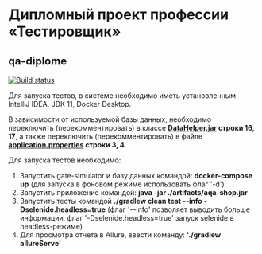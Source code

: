# Дипломный проект профессии «Тестировщик»
## qa-diplome

[![Build status](https://ci.appveyor.com/api/projects/status/927lxpr4slyny2r6?svg=true)](https://ci.appveyor.com/project/Kingwood15/qa-diplome)


Для запуска тестов, в системе необходимо иметь установленным IntelliJ IDEA, JDK 11, Docker Desktop.

В зависимости от используемой базы данных, необходимо переключить (перекомментировать) в классе **[DataHelper.jar](https://github.com/Kingwood15/qa-diplome/blob/master/src/test/java/ru/netology/data/DataHelper.java) строки 16, 17**, а также переключить (перекомментировать) в файле **[application.properties](https://github.com/Kingwood15/qa-diplome/blob/master/application.properties) строки 3, 4**.

Для запуска тестов необходимо:
1. Запустить gate-simulator и базу данных командой: **docker-compose up** (для запуска в фоновом режиме использовать флаг '-d')
2. Запустить приложение командой: **java -jar ./artifacts/aqa-shop.jar** 
3. Запустить тесты командой **./gradlew clean test --info -Dselenide.headless=true** (флаг '--info' позволяет выводить больше информации, флаг '-Dselenide.headless=true' запуск selenide в headless-режиме)
4. Для просмотра отчета в Allure, ввести команду: **'./gradlew allureServe'**